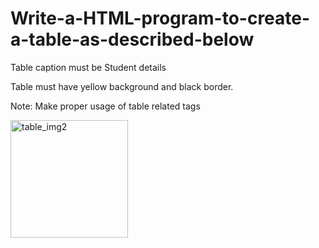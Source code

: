 # Write-a-HTML-program-to-create-a-table-as-described-below

Table caption must be Student details

Table must have yellow background and black border.

Note: Make proper usage of table related tags

<img width="188" alt="table_img2" src="https://github.com/Sonu34668/Write-a-HTML-program-to-create-a-table-as-described-below/assets/130197661/75007f40-d4ee-4707-a048-b473b4b5004e">
